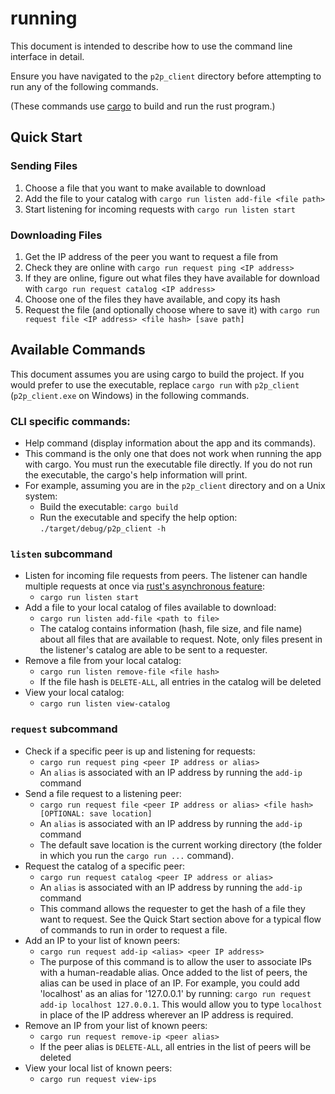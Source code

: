 # running
This document is intended to describe how to use the command line interface in detail.

Ensure you have navigated to the `p2p_client` directory before attempting to run any of the following commands.

(These commands use [cargo](https://doc.rust-lang.org/book/ch01-03-hello-cargo.html#building-and-running-a-cargo-project) to build and run the rust program.)

## Quick Start

### Sending Files
1. Choose a file that you want to make available to download
2. Add the file to your catalog with `cargo run listen add-file <file path>`
3. Start listening for incoming requests with `cargo run listen start`

### Downloading Files
1. Get the IP address of the peer you want to request a file from
2. Check they are online with `cargo run request ping <IP address>`
3. If they are online, figure out what files they have available for download with `cargo run request catalog <IP address>`
4. Choose one of the files they have available, and copy its hash
5. Request the file (and optionally choose where to save it) with `cargo run request file <IP address> <file hash> [save path]`

## Available Commands
This document assumes you are using cargo to build the project. If you would prefer to use the executable, replace `cargo run` with `p2p_client` (`p2p_client.exe` on Windows) in the following commands.
### CLI specific commands:
- Help command (display information about the app and its commands).
- This command is the only one that does not work when running the app with cargo. You must run the executable file directly. If you do not run the executable, the cargo's help information will print.
- For example, assuming you are in the `p2p_client` directory and on a Unix system:
  - Build the executable: `cargo build` 
  - Run the executable and specify the help option: `./target/debug/p2p_client -h`
### `listen` subcommand
  - Listen for incoming file requests from peers. The listener can handle multiple requests at once via [rust's asynchronous feature](https://rust-lang.github.io/async-book/):
    - `cargo run listen start`
  - Add a file to your local catalog of files available to download:
    - `cargo run listen add-file <path to file>`
    - The catalog contains information (hash, file size, and file name) about all files that are available to request. Note, only files present in the listener's catalog are able to be sent to a requester.
  - Remove a file from your local catalog:
    - `cargo run listen remove-file <file hash>`
    - If the file hash is `DELETE-ALL`, all entries in the catalog will be deleted
  - View your local catalog:
    - `cargo run listen view-catalog`
### `request` subcommand
  - Check if a specific peer is up and listening for requests:
    - `cargo run request ping <peer IP address or alias>`
    - An `alias` is associated with an IP address by running the `add-ip` command
  - Send a file request to a listening peer:
    - `cargo run request file <peer IP address or alias> <file hash> [OPTIONAL: save location]`
    - An `alias` is associated with an IP address by running the `add-ip` command
    - The default save location is the current working directory (the folder in which you run the `cargo run ...` command).
  - Request the catalog of a specific peer:
    - `cargo run request catalog <peer IP address or alias>`
    - An `alias` is associated with an IP address by running the `add-ip` command
    - This command allows the requester to get the hash of a file they want to request. See the Quick Start section above for a typical flow of commands to run in order to request a file.
  - Add an IP to your list of known peers:
    - `cargo run request add-ip <alias> <peer IP address>`
    - The purpose of this command is to allow the user to associate IPs with a human-readable alias. Once added to the list of peers, the alias can be used in place of an IP. For example, you could add 'localhost' as an alias for '127.0.0.1' by running: `cargo run request add-ip localhost 127.0.0.1`. This would allow you to type `localhost` in place of the IP address wherever an IP address is required.
  - Remove an IP from your list of known peers:
    - `cargo run request remove-ip <peer alias>`
    - If the peer alias is `DELETE-ALL`, all entries in the list of peers will be deleted
  - View your local list of known peers:
    - `cargo run request view-ips`